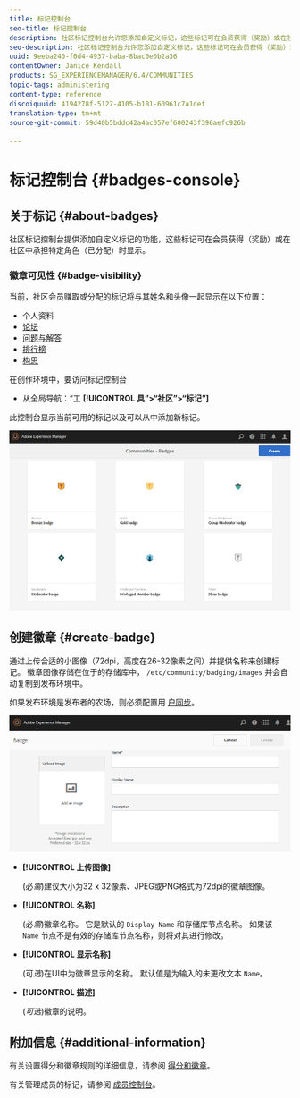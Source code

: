 ```yaml
---
title: 标记控制台
seo-title: 标记控制台
description: 社区标记控制台允许您添加自定义标记，这些标记可在会员获得（奖励）或在社区中承担特定角色（分配）时为会员显示
seo-description: 社区标记控制台允许您添加自定义标记，这些标记可在会员获得（奖励）或在社区中承担特定角色（分配）时为会员显示
uuid: 9eeba240-f0d4-4937-baba-8bac0e0b2a36
contentOwner: Janice Kendall
products: SG_EXPERIENCEMANAGER/6.4/COMMUNITIES
topic-tags: administering
content-type: reference
discoiquuid: 4194278f-5127-4105-b181-60961c7a1def
translation-type: tm+mt
source-git-commit: 59d40b5bddc42a4ac057ef600243f396aefc926b

---
```



# 标记控制台 {#badges-console}

## 关于标记 {#about-badges}

社区标记控制台提供添加自定义标记的功能，这些标记可在会员获得（奖励）或在社区中承担特定角色（已分配）时显示。

### 徽章可见性 {#badge-visibility}

当前，社区会员赚取或分配的标记将与其姓名和头像一起显示在以下位置：

* 个人资料
* [论坛](forum.md)
* [问题与解答](working-with-qna.md)
* [排行榜](enabling-leaderboard.md)
* [构思](ideation-feature.md)

在创作环境中，要访问标记控制台

* 从全局导航：“工 **[!UICONTROL 具”>“社区”>“标记”]**

此控制台显示当前可用的标记以及可以从中添加新标记。

![chlimage_1-242](assets/chlimage_1-242.png)

## 创建徽章 {#create-badge}

通过上传合适的小图像（72dpi，高度在26-32像素之间）并提供名称来创建标记。 徽章图像存储在位于的存储库中， `/etc/community/badging/images` 并会自动复制到发布环境中。

如果发布环境是发布者的农场，则必须配置用 [户同步](sync.md)。

![chlimage_1-243](assets/chlimage_1-243.png)

* **[!UICONTROL 上传图像]**

   (必&#x200B;*需*)建议大小为32 x 32像素、JPEG或PNG格式为72dpi的徽章图像。

* **[!UICONTROL 名称]**

   (必&#x200B;*需*)徽章名称。 它是默认的 `Display Name` 和存储库节点名称。 如果该 `Name` 节点不是有效的存储库节点名称，则将对其进行修改。

* **[!UICONTROL 显示名称]**

   (可&#x200B;*选*)在UI中为徽章显示的名称。 默认值是为输入的未更改文本 `Name`。

* **[!UICONTROL 描述]**

   (*可选*)徽章的说明。

## 附加信息 {#additional-information}

有关设置得分和徽章规则的详细信息，请参阅 [得分和徽章](implementing-scoring.md)。

有关管理成员的标记，请参阅 [成员控制台](members.md)。
